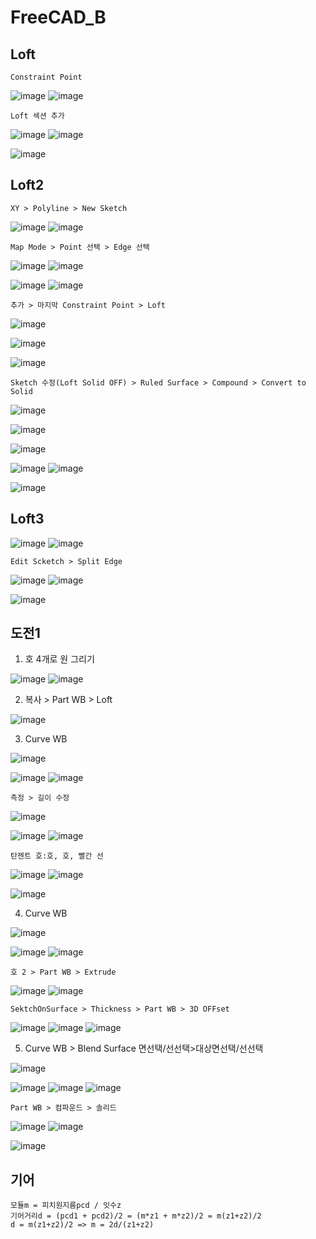 FreeCAD_B
===========



Loft
------

`Constraint Point`

![image](https://user-images.githubusercontent.com/30430227/182529068-8890587b-2ba7-42db-a8fa-19fc0c2c9c55.png)
![image](https://user-images.githubusercontent.com/30430227/182529085-ada01dbb-8552-4ab8-ab0f-280ca1fb42ed.png)


`Loft 섹션 추가`

![image](https://user-images.githubusercontent.com/30430227/182529211-7c39eec4-bce3-46b1-953e-5d20ee2f129f.png)
![image](https://user-images.githubusercontent.com/30430227/182529243-81ae209b-36cd-4e29-8cb7-75907c56df04.png)

![image](https://user-images.githubusercontent.com/30430227/182529272-a4cad9c5-1a98-4129-8ccc-04dadedaaed3.png)


Loft2
---------

`XY > Polyline > New Sketch`

![image](https://user-images.githubusercontent.com/30430227/182529716-eed4b492-f345-411c-898a-22b746861584.png)
![image](https://user-images.githubusercontent.com/30430227/182530003-e29230eb-26c9-4cd6-9727-fb2387faaafa.png)

`Map Mode > Point 선택 > Edge 선택`

![image](https://user-images.githubusercontent.com/30430227/182530134-75e747fc-3cf2-47f8-a7bf-9a5b5fe10435.png)
![image](https://user-images.githubusercontent.com/30430227/182530219-3158b59b-e62c-467d-a94e-f3666229c3a4.png)

![image](https://user-images.githubusercontent.com/30430227/182530370-ee3c25bb-49b0-46fd-b6d6-ee90f263cfd5.png)
![image](https://user-images.githubusercontent.com/30430227/182530391-bc3dea8a-0209-4314-8988-0f0aaa2bd9ab.png)

`추가 > 마지막 Constraint Point > Loft`

![image](https://user-images.githubusercontent.com/30430227/182530790-e37b542e-53d5-452b-9453-ba05b04b90ea.png)

![image](https://user-images.githubusercontent.com/30430227/182531289-b852a5ba-437f-484f-95ee-adf7a932c693.png)

![image](https://user-images.githubusercontent.com/30430227/182531411-33ab520e-b375-43c2-9e3b-fc905ef498c2.png)


`Sketch 수정(Loft Solid OFF) > Ruled Surface > Compound > Convert to Solid`

![image](https://user-images.githubusercontent.com/30430227/182531473-ea9dcfa3-ef41-4b09-b87a-2b46f84f4c56.png)

![image](https://user-images.githubusercontent.com/30430227/182531949-fcac0360-da87-4914-bd1f-53f29a198d49.png)

![image](https://user-images.githubusercontent.com/30430227/182531619-cb368777-e3a9-40c4-a6f1-fbe5bb11a53a.png)

![image](https://user-images.githubusercontent.com/30430227/182532059-fd761963-ecf0-4e6c-b8d9-9ce496e5fa74.png)
![image](https://user-images.githubusercontent.com/30430227/182532084-96e61cd6-84b5-4307-a4fb-38b2921b9766.png)

![image](https://user-images.githubusercontent.com/30430227/182532222-0d79f901-58da-40c3-9ca4-faff11a4113f.png)



Loft3
-------

![image](https://user-images.githubusercontent.com/30430227/182532411-2dddfe41-2b26-4d14-9ff1-4c6a009e9864.png)
![image](https://user-images.githubusercontent.com/30430227/182532444-30172a38-78d6-4a59-8104-c7467cbe528a.png)


`Edit Scketch > Split Edge`

![image](https://user-images.githubusercontent.com/30430227/182532694-aedc720c-fedc-4981-95cb-cfd0fc1ed38d.png)
![image](https://user-images.githubusercontent.com/30430227/182532755-576c5537-d968-4fb6-8cf7-13f13bbdbac1.png)

![image](https://user-images.githubusercontent.com/30430227/182532778-289e7190-9c04-4df5-8511-ba556d294449.png)



도전1
------

1. 호 4개로 원 그리기

![image](https://user-images.githubusercontent.com/30430227/183540010-991cd999-1057-4591-baf2-51c3a275abe1.png)
![image](https://user-images.githubusercontent.com/30430227/183540044-dea3fe7d-e688-469d-95c1-c502eea33e73.png)


2. 복사 > Part WB > Loft

![image](https://user-images.githubusercontent.com/30430227/183540223-7740d12d-305f-41ae-b93d-dda0fd3593f4.png)


3. Curve WB

![image](https://user-images.githubusercontent.com/30430227/183540378-b1af62bd-4065-46bb-9aa7-1c164c4aa95d.png)

![image](https://user-images.githubusercontent.com/30430227/183540491-9f85c113-06c5-4115-b5c4-8e0991ad3d2a.png)
![image](https://user-images.githubusercontent.com/30430227/183540460-598c6d10-0995-417b-8d1b-0cad67f10517.png)


`측정 > 길이 수정`

![image](https://user-images.githubusercontent.com/30430227/183540650-3f4a93a4-456f-47ee-83a5-6335e1f8614d.png)

![image](https://user-images.githubusercontent.com/30430227/183540680-e9a33370-b8e5-4474-b7cb-12adc05a054f.png)
![image](https://user-images.githubusercontent.com/30430227/183540788-6ee5fa06-a5d1-4cca-adac-5da8cd65bf93.png)

`탄젠트 호:호, 호, 빨간 선`

![image](https://user-images.githubusercontent.com/30430227/183541367-0fc30960-d617-4614-bbeb-9cc0d9cd9cf9.png)
![image](https://user-images.githubusercontent.com/30430227/183541447-c93da99d-30df-45a8-a5b3-058bc81fd772.png)

![image](https://user-images.githubusercontent.com/30430227/183541499-e0044151-907c-47c8-9511-a0958f82d032.png)


4. Curve WB

![image](https://user-images.githubusercontent.com/30430227/183541817-a064e720-db29-4e79-9e51-e716991a4b6f.png)

![image](https://user-images.githubusercontent.com/30430227/183541871-68b0b0a5-cc8e-4020-a5f4-41d9f69bc08c.png)
![image](https://user-images.githubusercontent.com/30430227/183541989-84af3585-8922-43de-adeb-1f222adc7dd2.png)

`호 2 > Part WB > Extrude`

![image](https://user-images.githubusercontent.com/30430227/183542249-1f90e553-894b-41ba-bd9f-5393dbe87129.png)
![image](https://user-images.githubusercontent.com/30430227/183544263-69923caa-ed65-492e-8d77-6d88079dc9f6.png)


`SektchOnSurface > Thickness > Part WB > 3D OFFset`

![image](https://user-images.githubusercontent.com/30430227/183544384-6e380304-5412-4071-9cce-f9524579456c.png)
![image](https://user-images.githubusercontent.com/30430227/183544403-59a94f46-a1bd-4c7d-8637-278f671c4074.png)
![image](https://user-images.githubusercontent.com/30430227/183544733-e1d3d74b-8631-4f95-b2bd-92fcbecde744.png)


5. Curve WB > Blend Surface 면선택/선선택>대상면선택/선선택

![image](https://user-images.githubusercontent.com/30430227/183545618-90e0b523-3df0-4616-a507-e11e5e45d5f9.png)

![image](https://user-images.githubusercontent.com/30430227/183545633-e5bb363b-d069-467d-93ba-f95fd7d28ce9.png)
![image](https://user-images.githubusercontent.com/30430227/183545707-c527fedc-c367-49b0-9f56-12c84228199d.png)
![image](https://user-images.githubusercontent.com/30430227/183545737-cce69240-29d7-4721-bae4-3b861bc56a4a.png)

`Part WB > 컴파운드 > 솔리드`

![image](https://user-images.githubusercontent.com/30430227/183546268-4ee04099-ee08-4967-bc29-96d278b81577.png)
![image](https://user-images.githubusercontent.com/30430227/183546296-2fb1a99e-e4b6-4985-a102-8b6dca62430b.png)

![image](https://user-images.githubusercontent.com/30430227/183546462-9e400bdc-4988-4cb8-928e-d9c4fc693784.png)


기어 
------

```
모듈m = 피치원지름pcd / 잇수z
기어거리d = (pcd1 + pcd2)/2 = (m*z1 + m*z2)/2 = m(z1+z2)/2
d = m(z1+z2)/2 => m = 2d/(z1+z2)

```


